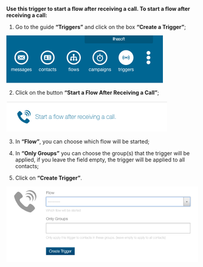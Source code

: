 **Use this trigger to start a flow after receiving a call. To start a flow after receiving a call:**

1. Go to the guide **“Triggers”** and click on the box **“Create a Trigger”**;

![](/img/triggers/triggers1.png)

2. Click on the button **“Start a Flow After Receiving a Call”**;

![](/img/triggers/triggers9.png)

3. In **“Flow”**, you can choose which flow will be started;

4. In **“Only Groups”** you can choose the group(s) that the trigger will be applied, if you leave the field empty, the trigger will be applied to all contacts;

5. Click on **“Create Trigger”**.

![](/img/triggers/triggers11.png)
